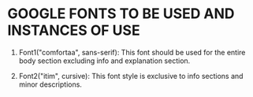 # GOOGLE FONTS TO BE USED AND INSTANCES OF USE

1. Font1("comfortaa", sans-serif):
    This font should be used for the entire body section excluding info and explanation section.

2. Font2("itim", cursive):
    This font style is exclusive to info sections and minor descriptions.
